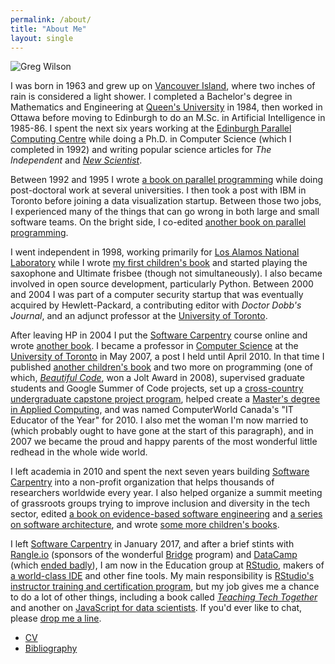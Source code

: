 ```yaml
---
permalink: /about/
title: "About Me"
layout: single
---
```


![Greg Wilson]({{site.github.url}}/files/gvwilson-toque-2013.jpg)

I was born in 1963 and grew up on [Vancouver Island](http://www.town.lakecowichan.bc.ca/),
where two inches of rain is considered a light shower.
I completed a Bachelor's degree in Mathematics and Engineering at [Queen's University](http://www.queensu.ca) in 1984,
then worked in Ottawa before moving to Edinburgh
to do an M.Sc. in Artificial Intelligence in 1985-86.
I spent the next six years working at the [Edinburgh Parallel Computing Centre](http://www.epcc.ed.ac.uk/)
while doing a Ph.D. in Computer Science (which I completed in 1992)
and writing popular science articles for *The Independent* and [*New Scientist*](https://www.newscientist.com/).

Between 1992 and 1995
I wrote [a book on parallel programming](http://www.amazon.com/Practical-Programming-Scientific-Engineering-Computation/dp/0262231867/)
while doing post-doctoral work at several universities.
I then took a post with IBM in Toronto before joining a data visualization startup.
Between those two jobs,
I experienced many of the things that can go wrong in both large and small software teams.
On the bright side,
I co-edited
[another book on parallel programming](http://www.amazon.com/Parallel-Programming-Scientific-Engineering-Computation/dp/0262731185/).

I went independent in 1998,
working primarily for [Los Alamos National Laboratory](http://www.lanl.gov)
while I wrote [my first children's book](http://www.amazon.com/Three-Sensible-Adventures-Greg-Wilson/dp/1550375989)
and started playing the saxophone and Ultimate frisbee (though not simultaneously).
I also became involved in open source development,
particularly Python.
Between 2000 and 2004 I was part of a computer security startup
that was eventually acquired by Hewlett-Packard,
a contributing editor with *Doctor Dobb's Journal*,
and an adjunct professor at the [University of Toronto](http://www.utoronto.ca).

After leaving HP in 2004
I put the [Software Carpentry](https://software-carpentry.org) course online
and wrote [another book](http://www.amazon.com/gp/product/0974514071).
I became a professor in [Computer Science](http://web.cs.toronto.edu/)
at the [University of Toronto](http://www.utoronto.ca) in May 2007,
a post I held until April 2010.
In that time I published
[another children's book](http://www.scholastic.ca/education/movingupwithliteracyplace/popups/g5-guidedreading.html)
and two more on programming
(one of which, [*Beautiful Code*](http://www.amazon.com/Beautiful-Code-Leading-Programmers-Practice/dp/0596510047/),
won a Jolt Award in 2008),
supervised graduate students and Google Summer of Code projects,
set up a [cross-country undergraduate capstone project program](http://ucosp.ca/),
helped create a [Master's degree in Applied Computing](http://web.cs.toronto.edu/Graduate/prospective_gradwhy/mscac.htm),
and was named ComputerWorld Canada's "IT Educator of the Year" for 2010.
I also met the woman I'm now married to (which probably ought to have gone at the start of this paragraph),
and in 2007 we became the proud and happy parents of
the most wonderful little redhead in the whole wide world.

I left academia in 2010
and spent the next seven years building [Software Carpentry](https://carpentries.org) into
a non-profit organization that helps thousands of researchers worldwide every year.
I also helped organize a summit meeting of grassroots groups trying to improve inclusion and diversity in the tech sector,
edited [a book on evidence-based software engineering](http://www.amazon.com/Making-Software-Really-Works-Believe/dp/0596808321/)
and [a series on software architecture](http://aosabook.org),
and wrote [some more children's books](http://sensibleadventures.com/).

I left [Software Carpentry](https://software-carpentry.org) in January 2017,
and after a brief stints with [Rangle.io](http://rangle.io)
(sponsors of the wonderful [Bridge](http://bridgeschool.io/) program)
and
[DataCamp](https://www.buzzfeednews.com/article/daveyalba/datacamp-sexual-harassment-metoo-tech-startup)
(which [ended badly]({{site.github.url}}/2019/04/15/an-exchange-with-datacamp.html)),
I am now in the Education group at [RStudio](http://rstudio.com),
makers of [a world-class IDE](http://rstudio.cloud) and other fine tools.
My main responsibility is [RStudio's instructor training and certification program](http://education.rstudio.com/trainers),
but my job gives me a chance to do a lot of other things,
including a book called [*Teaching Tech Together*](http://teachtogether.tech)
and another on [JavaScript for data scientists](http://js4ds.org).
If you'd ever like to chat, please [drop me a line](mailto:gvwilson@third-bit.com).

- [CV]({{site.github.url}}/files/gvwilson.pdf)
- [Bibliography]({{site.github.url}}/bib/)
